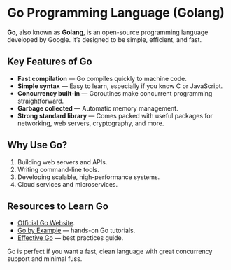 # Go Programming Language (Golang)

**Go**, also known as **Golang**, is an open-source programming language developed by Google. It’s designed to be simple, efficient, and fast.

## Key Features of Go

* **Fast compilation** — Go compiles quickly to machine code.
* **Simple syntax** — Easy to learn, especially if you know C or JavaScript.
* **Concurrency built-in** — Goroutines make concurrent programming straightforward.
* **Garbage collected** — Automatic memory management.
* **Strong standard library** — Comes packed with useful packages for networking, web servers, cryptography, and more.

## Why Use Go?

1. Building web servers and APIs.
2. Writing command-line tools.
3. Developing scalable, high-performance systems.
4. Cloud services and microservices.

## Resources to Learn Go

* [Official Go Website](https://golang.org).
* [Go by Example](https://gobyexample.com) — hands-on Go tutorials.
* [Effective Go](https://golang.org/doc/effective_go.html) — best practices guide.


Go is perfect if you want a fast, clean language with great concurrency support and minimal fuss.

